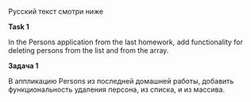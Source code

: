 Русский текст смотри ниже

**Task 1**

In the Persons application from the last homework, add functionality for deleting persons from the list and from the array.

**Задача 1**

В аппликацию Persons из последней домашней работы, добавить функциональность удаления персона, из списка, и из массива.